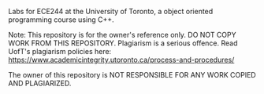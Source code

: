 Labs for ECE244 at the University of Toronto, a object oriented programming course using C++. 

Note: This repository is for the owner's reference only. DO NOT COPY WORK FROM THIS REPOSITORY. Plagiarism is a serious offence. Read UofT's plagiarism policies here: https://www.academicintegrity.utoronto.ca/process-and-procedures/

The owner of this repository is NOT RESPONSIBLE FOR ANY WORK COPIED AND PLAGIARIZED.
